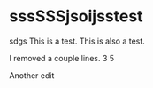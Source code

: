 sssSSSjsoijsstest
====
sdgs
This is a test.
This is also a test.

I removed a couple lines.
3
5

Another edit

